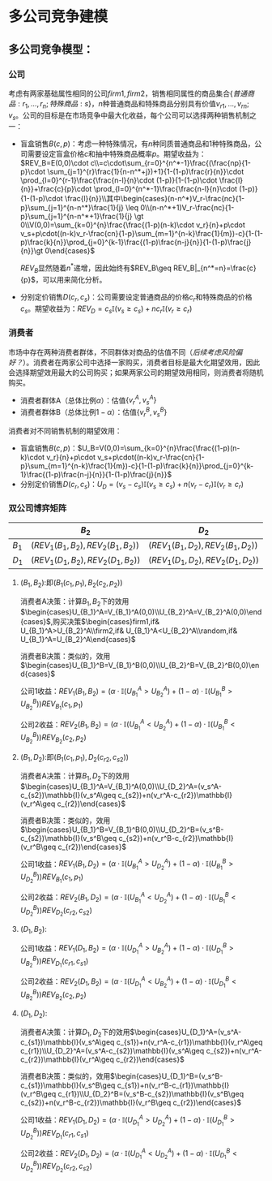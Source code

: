 # 多公司竞争建模

## 多公司竞争模型：

### 公司

考虑有两家基础属性相同的公司$firm1,firm2$，销售相同属性的商品集合$\{普通商品:r_1,...,r_n;特殊商品:s\}$，$n$种普通商品和特殊商品分别具有价值$v_{r1},...,v_{rn};v_s$。公司的目标是在市场竞争中最大化收益，每个公司可以选择两种销售机制之一：

- 盲盒销售$B(c,p)$：考虑一种特殊情况，有$n$种同质普通商品和1种特殊商品，公司需要设定盲盒价格$c$和抽中特殊商品概率$p$。期望收益为：$REV_B=E(0,0)\cdot c\\=c\cdot\sum_{r=0}^{n^*-1}\frac{(\frac{np}{1-p}\cdot \sum_{j=1}^{r}\frac{1}{n-n^*+j})+1}{1-(1-p)\frac{r}{n}}\cdot \prod_{l=0}^{r-1}\frac{\frac{n-l}{n}\cdot (1-p)}{1-(1-p)\cdot \frac{l}{n}}+\frac{c}{p}\cdot \prod_{l=0}^{n^*-1}\frac{\frac{n-l}{n}\cdot (1-p)}{1-(1-p)\cdot \frac{l}{n}}\\其中\begin{cases}(n-n^*)V_r-\frac{nc}{1-p}\sum_{j=1}^{n-n^*}\frac{1}{j} \leq 0\\(n-n^*+1)V_r-\frac{nc}{1-p}\sum_{j=1}^{n-n^*+1}\frac{1}{j} \gt 0\\V(0,0)=\sum_{k=0}^{n}\frac{\frac{(1-p)(n-k)\cdot v_r}{n}+p\cdot v_s+p\cdot((n-k)v_r-\frac{cn}{1-p}\sum_{m=1}^{n-k}\frac{1}{m})-c}{1-(1-p)\frac{k}{n}}\prod_{j=0}^{k-1}\frac{(1-p)\frac{n-j}{n}}{1-(1-p)\frac{j}{n}}\gt 0\end{cases}$

  $REV_B$显然随着$n^*$递增，因此始终有$REV_B\geq REV_B|_{n^*=n}=\frac{c}{p}$，可以用来简化分析。

- 分别定价销售$D(c_r,c_s)$：公司需要设定普通商品的价格$c_r$和特殊商品的价格$c_s$。期望收益为：$REV_D=c_s\mathbb{I}(v_s\geq c_s)+nc_r\mathbb{I}(v_r\geq c_r)$

### 消费者

市场中存在两种消费者群体，不同群体对商品的估值不同（*后续考虑风险偏好？*）。消费者在两家公司中选择一家购买，消费者目标是最大化期望效用，因此会选择期望效用最大的公司购买；如果两家公司的期望效用相同，则消费者将随机购买。

- 消费者群体A（总体比例$\alpha$）：估值$\{v_r^A,v_s^A\}$
- 消费者群体B（总体比例$1-\alpha$）：估值$\{v_r^B,v_s^B\}$

消费者对不同销售机制的期望效用：

- 盲盒销售$B(c,p)$：$U_B=V(0,0)=\sum_{k=0}^{n}\frac{\frac{(1-p)(n-k)\cdot v_r}{n}+p\cdot v_s+p\cdot((n-k)v_r-\frac{cn}{1-p}\sum_{m=1}^{n-k}\frac{1}{m})-c}{1-(1-p)\frac{k}{n}}\prod_{j=0}^{k-1}\frac{(1-p)\frac{n-j}{n}}{1-(1-p)\frac{j}{n}}$
- 分别定价销售$D(c_r,c_s)$：$U_D=(v_s-c_s)\mathbb{I}(v_s\geq c_s)+n(v_r-c_r)\mathbb{I}(v_r\geq c_r)$

### 双公司博弈矩阵

|       | $B_2$                             | $D_2$                             |
| ----- | --------------------------------- | --------------------------------- |
| $B_1$ | $(REV_1(B_1,B_2),REV_2(B_1,B_2))$ | $(REV_1(B_1,D_2),REV_2(B_1,D_2))$ |
| $D_1$ | $(REV_1(D_1,B_2),REV_2(D_1,B_2))$ | $(REV_1(D_1,D_2),REV_2(D_1,D_2))$ |

1. $(B_1,B_2)$:即$(B_1(c_1,p_1),B_2(c_2,p_2))$

   消费者A决策：计算$B_1,B_2$下的效用$\begin{cases}U_{B_1}^A=V_{B_1}^A(0,0)\\U_{B_2}^A=V_{B_2}^A(0,0)\end{cases}$,购买决策$\begin{cases}firm1,if& U_{B_1}^A>U_{B_2}^A\\firm2,if& U_{B_1}^A<U_{B_2}^A\\random,if& U_{B_1}^A=U_{B_2}^A\end{cases}$

   消费者B决策：类似的，效用$\begin{cases}U_{B_1}^B=V_{B_1}^B(0,0)\\U_{B_2}^B=V_{B_2}^B(0,0)\end{cases}$

   公司1收益：$REV_1(B_1,B_2)=(\alpha\cdot \mathbb{I}(U_{B_1}^A\gt U_{B_2}^A)+(1-\alpha)\cdot \mathbb{I}(U_{B_1}^B\gt U_{B_2}^B))REV_{B_1}(c_1,p_1)$

   公司2收益：$REV_2(B_1,B_2)=(\alpha\cdot \mathbb{I}(U_{B_1}^A\lt U_{B_2}^A)+(1-\alpha)\cdot \mathbb{I}(U_{B_1}^B\lt U_{B_2}^B))REV_{B_2}(c_2,p_2)$

2. $(B_1,D_2)$:即$(B_1(c_1,p_1),D_2(c_{r2},c_{s2}))$

   消费者A决策：计算$B_1,D_2$下的效用$\begin{cases}U_{B_1}^A=V_{B_1}^A(0,0)\\U_{D_2}^A=(v_s^A-c_{s2})\mathbb{I}(v_s^A\geq c_{s2})+n(v_r^A-c_{r2})\mathbb{I}(v_r^A\geq c_{r2})\end{cases}$

   消费者B决策：类似的，效用$\begin{cases}U_{B_1}^B=V_{B_1}^B(0,0)\\U_{D_2}^B=(v_s^B-c_{s2})\mathbb{I}(v_s^B\geq c_{s2})+n(v_r^B-c_{r2})\mathbb{I}(v_r^B\geq c_{r2})\end{cases}$

   公司1收益：$REV_1(B_1,D_2)=(\alpha\cdot \mathbb{I}(U_{B_1}^A\gt U_{D_2}^A)+(1-\alpha)\cdot \mathbb{I}(U_{B_1}^B\gt U_{D_2}^B))REV_{B_1}(c_1,p_1)$

   公司2收益：$REV_2(B_1,D_2)=(\alpha\cdot \mathbb{I}(U_{B_1}^A\lt U_{D_2}^A)+(1-\alpha)\cdot \mathbb{I}(U_{B_1}^B\lt U_{D_2}^B))REV_{D_2}(c_{r2},c_{s2})$

3. $(D_1,B_2)$:

   公司1收益：$REV_1(D_1,B_2)=(\alpha\cdot \mathbb{I}(U_{D_1}^A\gt U_{B_2}^A)+(1-\alpha)\cdot \mathbb{I}(U_{D_1}^B\gt U_{B_2}^B))REV_{D_1}(c_{r1},c_{s1})$

   公司2收益：$REV_2(D_1,B_2)=(\alpha\cdot \mathbb{I}(U_{D_1}^A\lt U_{B_2}^A)+(1-\alpha)\cdot \mathbb{I}(U_{D_1}^B\lt U_{B_2}^B))REV_{B_2}(c_2,p_2)$

4. $(D_1,D_2)$:

   消费者A决策：计算$D_1,D_2$下的效用$\begin{cases}U_{D_1}^A=(v_s^A-c_{s1})\mathbb{I}(v_s^A\geq c_{s1})+n(v_r^A-c_{r1})\mathbb{I}(v_r^A\geq c_{r1})\\U_{D_2}^A=(v_s^A-c_{s2})\mathbb{I}(v_s^A\geq c_{s2})+n(v_r^A-c_{r2})\mathbb{I}(v_r^A\geq c_{r2})\end{cases}$

   消费者B决策：类似的，效用$\begin{cases}U_{D_1}^B=(v_s^B-c_{s1})\mathbb{I}(v_s^B\geq c_{s1})+n(v_r^B-c_{r1})\mathbb{I}(v_r^B\geq c_{r1})\\U_{D_2}^B=(v_s^B-c_{s2})\mathbb{I}(v_s^B\geq c_{s2})+n(v_r^B-c_{r2})\mathbb{I}(v_r^B\geq c_{r2})\end{cases}$

   公司1收益：$REV_1(D_1,D_2)=(\alpha\cdot \mathbb{I}(U_{D_1}^A\gt U_{D_2}^A)+(1-\alpha)\cdot \mathbb{I}(U_{D_1}^B\gt U_{D_2}^B))REV_{D_1}(c_{r1},c_{s1})$

   公司2收益：$REV_2(D_1,D_2)=(\alpha\cdot \mathbb{I}(U_{D_1}^A\lt U_{D_2}^A)+(1-\alpha)\cdot \mathbb{I}(U_{D_1}^B\lt U_{D_2}^B))REV_{D_2}(c_{r2},c_{s2})$





